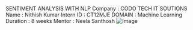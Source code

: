 SENTIMENT ANALYSIS WITH NLP
Company : CODO TECH IT SOUTIONS 
Name : Nithish Kumar 
Intern ID : CT12MJE 
DOMAIN : Machine Learning 
Duration : 8 weeks
Mentor : Neela Santhosh
![Image](https://github.com/user-attachments/assets/bbcb6ed3-4443-41af-8362-0c48fdd2684d)
